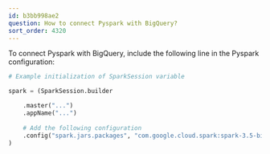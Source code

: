 ```yaml
---
id: b3bb998ae2
question: How to connect Pyspark with BigQuery?
sort_order: 4320
---
```


To connect Pyspark with BigQuery, include the following line in the Pyspark configuration:

```python
# Example initialization of SparkSession variable

spark = (SparkSession.builder

    .master("...")
    .appName("...")
    
    # Add the following configuration
    .config("spark.jars.packages", "com.google.cloud.spark:spark-3.5-bigquery:0.37.0")
)
```